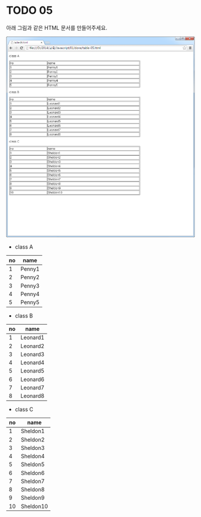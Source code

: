 ﻿TODO 05
========
아래 그림과 같은 HTML 문서를 만들어주세요.

![TODO05](https://raw.githubusercontent.com/lightsh/jsstudy/master/01/todo/images/todo_05.png)

* class A

no | name
------------  | ------------ 
1  | Penny1
2  | Penny2
3  | Penny3
4  | Penny4
5  | Penny5

* class B

no | name
------------  | ------------ 
1  | Leonard1
2  | Leonard2
3  | Leonard3
4  | Leonard4
5  | Leonard5
6  | Leonard6
7  | Leonard7
8  | Leonard8


* class C

no | name
------------  | ------------ 
1  | Sheldon1
2  | Sheldon2
3  | Sheldon3
4  | Sheldon4
5  | Sheldon5
6  | Sheldon6
7  | Sheldon7
8  | Sheldon8
9  | Sheldon9
10  | Sheldon10





